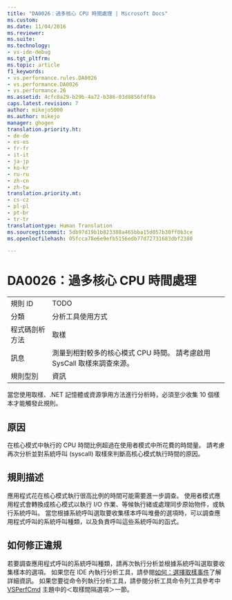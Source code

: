 ```yaml
---
title: "DA0026：過多核心 CPU 時間處理 | Microsoft Docs"
ms.custom: 
ms.date: 11/04/2016
ms.reviewer: 
ms.suite: 
ms.technology:
- vs-ide-debug
ms.tgt_pltfrm: 
ms.topic: article
f1_keywords:
- vs.performance.rules.DA0026
- vs.performance.DA0026
- vs.performance.26
ms.assetid: 4cfc8a29-b29b-4a72-b386-03d8856fdf8a
caps.latest.revision: 7
author: mikejo5000
ms.author: mikejo
manager: ghogen
translation.priority.ht:
- de-de
- es-es
- fr-fr
- it-it
- ja-jp
- ko-kr
- ru-ru
- zh-cn
- zh-tw
translation.priority.mt:
- cs-cz
- pl-pl
- pt-br
- tr-tr
translationtype: Human Translation
ms.sourcegitcommit: 5db97d19b1b823388a465bba15d057b30ff0b3ce
ms.openlocfilehash: 05fcca78e6e9efb5156edb77d72731683dbf2380

---
```

# <a name="da0026-excessive-kernel-cpu-time-processing"></a>DA0026：過多核心 CPU 時間處理
|||  
|-|-|  
|規則 ID|TODO|  
|分類|分析工具使用方式|  
|程式碼剖析方法|取樣|  
|訊息|測量到相對較多的核心模式 CPU 時間。 請考慮啟用 SysCall 取樣來調查來源。|  
|規則型別|資訊|  
  
 當您使用取樣、.NET 記憶體或資源爭用方法進行分析時，必須至少收集 10 個樣本才能觸發此規則。  
  
## <a name="cause"></a>原因  
 在核心模式中執行的 CPU 時間比例超過在使用者模式中所花費的時間量。 請考慮再次分析並對系統呼叫 (syscall) 取樣來判斷高核心模式執行時間的原因。  
  
## <a name="rule-description"></a>規則描述  
 應用程式花在核心模式執行很高比例的時間可能需要進一步調查。 使用者模式應用程式會轉換成核心模式以執行 I/O 作業、等候執行緒或處理同步原始物件，或執行系統呼叫。 當您根據系統呼叫選取要收集樣本呼叫堆疊的選項時，可以調查應用程式呼叫的系統呼叫種類，以及負責呼叫這些系統呼叫的函式。  
  
## <a name="how-to-fix-violations"></a>如何修正違規  
 若要調查應用程式呼叫的系統呼叫種類，請再次執行分析並根據系統呼叫選取要收集樣本的選項。 如果您在 IDE 內執行分析工具，請參閱[如何：選擇取樣事件](../profiling/how-to-choose-sampling-events.md)了解詳細資訊。 如果您要從命令列執行分析工具，請參閱分析工具命令列工具參考中 [VSPerfCmd](../profiling/vsperfcmd.md) 主題中的＜取樣間隔選項＞一節。


<!--HONumber=Feb17_HO4-->



